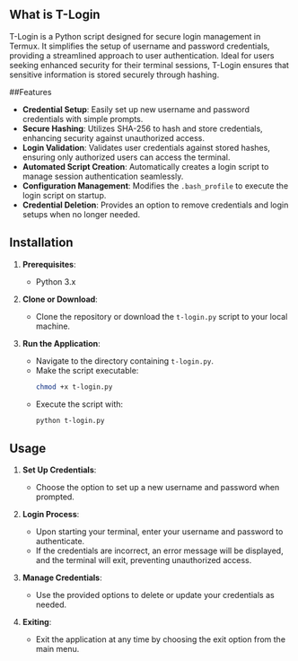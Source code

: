## What is T-Login

T-Login is a Python script designed for secure login management in Termux. It simplifies the setup of username and password credentials, providing a streamlined approach to user authentication. Ideal for users seeking enhanced security for their terminal sessions, T-Login ensures that sensitive information is stored securely through hashing.

##Features

- **Credential Setup**: Easily set up new username and password credentials with simple prompts.
- **Secure Hashing**: Utilizes SHA-256 to hash and store credentials, enhancing security against unauthorized access.
- **Login Validation**: Validates user credentials against stored hashes, ensuring only authorized users can access the terminal.
- **Automated Script Creation**: Automatically creates a login script to manage session authentication seamlessly.
- **Configuration Management**: Modifies the `.bash_profile` to execute the login script on startup.
- **Credential Deletion**: Provides an option to remove credentials and login setups when no longer needed.

## Installation

1. **Prerequisites**:
   - Python 3.x

2. **Clone or Download**:
   - Clone the repository or download the `t-login.py` script to your local machine.

3. **Run the Application**:
   - Navigate to the directory containing `t-login.py`.
   - Make the script executable:
     ```bash
     chmod +x t-login.py
     ```
   - Execute the script with:
     ```bash
     python t-login.py
     ```

## Usage

1. **Set Up Credentials**:
   - Choose the option to set up a new username and password when prompted.

2. **Login Process**:
   - Upon starting your terminal, enter your username and password to authenticate.
   - If the credentials are incorrect, an error message will be displayed, and the terminal will exit, preventing unauthorized access.

3. **Manage Credentials**:
   - Use the provided options to delete or update your credentials as needed.

4. **Exiting**:
   - Exit the application at any time by choosing the exit option from the main menu. 